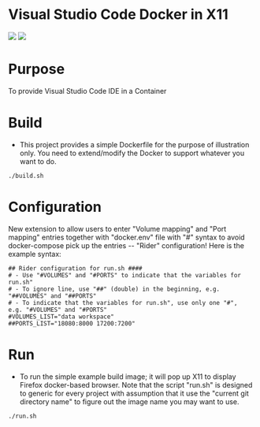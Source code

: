 # Visual Studio Code Docker in X11
[![](https://images.microbadger.com/badges/image/openkbs/vscode-docker-x11.svg)](https://microbadger.com/images/openkbs/vscode-docker-x11 "Get your own image badge on microbadger.com") [![](https://images.microbadger.com/badges/version/openkbs/vscode-docker-x11.svg)](https://microbadger.com/images/openkbs/vscode-docker-x11 "Get your own version badge on microbadger.com")

# Purpose
To provide Visual Studio Code IDE in a Container

# Build
- This project provides a simple Dockerfile for the purpose of illustration only. You need to extend/modify the Docker to
support whatever you want to do.
```
./build.sh
```

# Configuration
New extension to allow users to enter "Volume mapping" and "Port mapping" entries together with "docker.env" file with "#" syntax to avoid docker-compose pick up the entries -- "Rider" configuration!
Here is the example syntax:
```
## Rider configuration for run.sh ####
# - Use "#VOLUMES" and "#PORTS" to indicate that the variables for run.sh"
# - To ignore line, use "##" (double) in the beginning, e.g. "##VOLUMES" and "##PORTS"
# - To indicate that the variables for run.sh", use only one "#",  e.g. "#VOLUMES" and "#PORTS"
#VOLUMES_LIST="data workspace"
##PORTS_LIST="18080:8000 17200:7200"
```
# Run
- To run the simple example build image; it will pop up X11 to display Firefox docker-based browser.
Note that the script "run.sh" is designed to generic for every project with assumption that it use the "current git directory name" to figure out the image name you may want to use.
```
./run.sh
```


